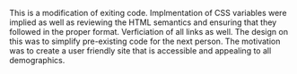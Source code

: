 This is a modification of exiting code. Implmentation of CSS variables were implied as well as reviewing the HTML semantics and ensuring that they followed in the proper format.
Verficiation of all links as well. 
The design on this was to simplify pre-existing code for the next person. The motivation was to create a user friendly site that is accessible and appealing to all demographics. 
